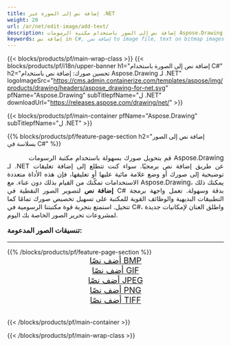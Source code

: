 ```yaml
---
title: إضافة نص إلى الصورة عبر .NET
weight: 20
url: /ar/net/edit-image/add-text/
description: إضافة نص إلى الصور باستخدام مكتبة الرسومات Aspose.Drawing لـ .NET (C#)
keywords: إضافة نص in C#, إضافة نص to image file, text on bitmap images in C#, text to image, graphic library ل .NET, raster images, edit image, save image, 2D graphics
---
```


{{< blocks/products/pf/main-wrap-class >}}
{{< blocks/products/pf/i18n/upper-banner h1="إضافة نص إلى الصورة باستخدام C#" h2="تحسين صورك: إضافة نص باستخدام Aspose.Drawing لـ .NET" logoImageSrc="https://cms.admin.containerize.com/templates/aspose/img/products/drawing/headers/aspose_drawing-for-net.svg" pfName="Aspose.Drawing" subTitlepfName="ل .NET" downloadUrl="https://releases.aspose.com/drawing/net/" >}}

{{< blocks/products/pf/main-container pfName="Aspose.Drawing" subTitlepfName="ل .NET" >}}

{{% blocks/products/pf/feature-page-section  h2="إضافة نص إلى الصور بسلاسة في C#" %}}
<p align="justify" style="text-indent:50px;font-size:15px;">
قم بتحويل صورك بسهولة باستخدام مكتبة الرسومات Aspose.Drawing لـ .NET عن طريق إضافة نص برمجيًا. سواء كنت تتطلع إلى إضافة تعليقات توضيحية إلى صورك أو وضع علامة مائية عليها أو تعليقها، فإن هذه الأداة متعددة الاستخدامات تمكّنك من القيام بذلك دون عناء. مع Aspose.Drawing، يمكنك ذلك <b>إضافة نص</b> لتصوير الصور النقطية في C# بدقة وسهولة. تعمل واجهة برمجة التطبيقات البديهية والوظائف القوية للمكتبة على تسهيل تخصيص صورك تمامًا كما تتخيل. استمتع بتجربة قوة مكتبتنا الرسومية في C#، واطلق العنان لإمكانيات جديدة لمشروعات تحرير الصور الخاصة بك اليوم.</p>

<h3 style="margin-top:16px;">
تنسيقات الصور المدعومة:
</h3>

<hr/>
{{% /blocks/products/pf/feature-page-section %}}
<div class="container-fluid productfamilypage bg-gray">
    <div class="convertypes bg-gray agp-content section">
        <div class="container">
		    <div class="row other-converters" style="font-size: 19px;text-align:center;">
		        <div class='col-md-3 other-converter remove-lp remove-rp'><a href="bmp/" style="padding:15px;">أضف نصًا BMP</a></div>
                <div class='col-md-3 other-converter remove-lp remove-rp'><a href="gif/" style="padding:15px;">أضف نصًا GIF</a></div>
                <div class='col-md-3 other-converter remove-lp remove-rp'><a href="jpeg/" style="padding:15px;">أضف نصًا JPEG</a></div>
                <div class='col-md-3 other-converter remove-lp remove-rp'><a href="png/" style="padding:15px;">أضف نصًا PNG</a></div>
                <div class='col-md-3 other-converter remove-lp remove-rp'><a href="tiff/" style="padding:15px;">أضف نصًا TIFF</a></div>
            </div>
        </div>
    </div>
</div>
<br/>

{{< /blocks/products/pf/main-container >}}

{{< /blocks/products/pf/main-wrap-class >}}
